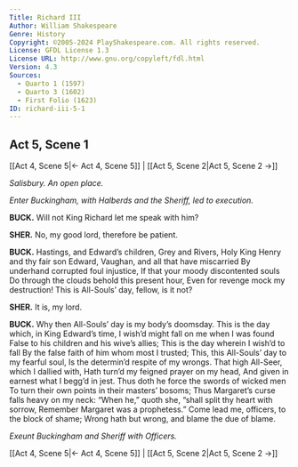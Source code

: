```yaml
---
Title: Richard III
Author: William Shakespeare
Genre: History
Copyright: ©2005-2024 PlayShakespeare.com. All rights reserved.
License: GFDL License 1.3
License URL: http://www.gnu.org/copyleft/fdl.html
Version: 4.3
Sources:
  - Quarto 1 (1597)
  - Quarto 3 (1602)
  - First Folio (1623)
ID: richard-iii-5-1
---
```


## Act 5, Scene 1
[[Act 4, Scene 5|← Act 4, Scene 5]] | [[Act 5, Scene 2|Act 5, Scene 2 →]]

*Salisbury. An open place.*

*Enter Buckingham, with Halberds and the Sheriff, led to execution.*

**BUCK.**
Will not King Richard let me speak with him?

**SHER.**
No, my good lord, therefore be patient.

**BUCK.**
Hastings, and Edward’s children, Grey and Rivers,
Holy King Henry and thy fair son Edward,
Vaughan, and all that have miscarried
By underhand corrupted foul injustice,
If that your moody discontented souls
Do through the clouds behold this present hour,
Even for revenge mock my destruction!
This is All-Souls’ day, fellow, is it not?

**SHER.**
It is, my lord.

**BUCK.**
Why then All-Souls’ day is my body’s doomsday.
This is the day which, in King Edward’s time,
I wish’d might fall on me when I was found
False to his children and his wive’s allies;
This is the day wherein I wish’d to fall
By the false faith of him whom most I trusted;
This, this All-Souls’ day to my fearful soul,
Is the determin’d respite of my wrongs.
That high All-Seer, which I dallied with,
Hath turn’d my feigned prayer on my head,
And given in earnest what I begg’d in jest.
Thus doth he force the swords of wicked men
To turn their own points in their masters’ bosoms;
Thus Margaret’s curse falls heavy on my neck:
“When he,” quoth she, “shall split thy heart with sorrow,
Remember Margaret was a prophetess.”
Come lead me, officers, to the block of shame;
Wrong hath but wrong, and blame the due of blame.

*Exeunt Buckingham and Sheriff with Officers.*

[[Act 4, Scene 5|← Act 4, Scene 5]] | [[Act 5, Scene 2|Act 5, Scene 2 →]]